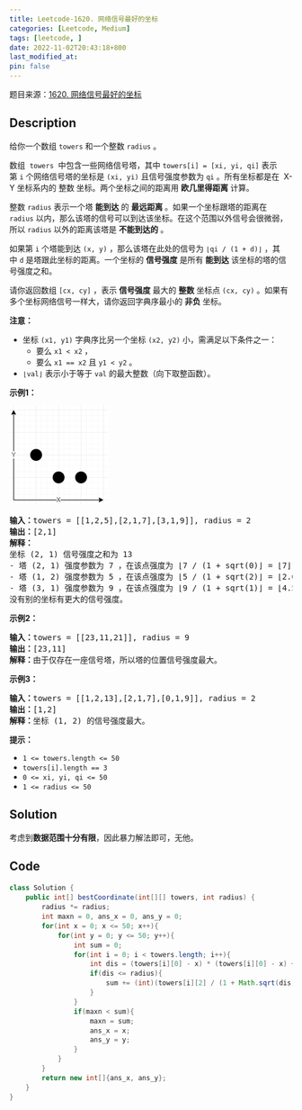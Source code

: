 ```yaml
---
title: Leetcode-1620. 网络信号最好的坐标
categories: [Leetcode, Medium]
tags: [leetcode, ]
date: 2022-11-02T20:43:18+800
last_modified_at: 
pin: false
---
```


题目来源：[1620. 网络信号最好的坐标](https://leetcode.cn/problems/coordinate-with-maximum-network-quality/)

## Description

给你一个数组 `towers` 和一个整数 `radius` 。

数组  `towers`  中包含一些网络信号塔，其中 `towers[i] = [xi, yi, qi]` 表示第 `i` 个网络信号塔的坐标是 `(xi, yi)` 且信号强度参数为 `qi` 。所有坐标都是在  X-Y 坐标系内的 整数 坐标。两个坐标之间的距离用 **欧几里得距离** 计算。

整数 `radius` 表示一个塔 **能到达** 的 **最远距离** 。如果一个坐标跟塔的距离在 `radius` 以内，那么该塔的信号可以到达该坐标。在这个范围以外信号会很微弱，所以 `radius` 以外的距离该塔是 **不能到达的** 。

如果第 `i` 个塔能到达 `(x, y)` ，那么该塔在此处的信号为 `⌊qi / (1 + d)⌋` ，其中 `d` 是塔跟此坐标的距离。一个坐标的 **信号强度** 是所有 **能到达** 该坐标的塔的信号强度之和。

请你返回数组 `[cx, cy]` ，表示 **信号强度** 最大的 **整数** 坐标点 `(cx, cy)` 。如果有多个坐标网络信号一样大，请你返回字典序最小的 **非负** 坐标。

**注意：**

- 坐标 `(x1, y1)` 字典序比另一个坐标 `(x2, y2)` 小，需满足以下条件之一：
  - 要么 `x1 < x2` ，
  - 要么 `x1 == x2` 且 `y1 < y2` 。
- `⌊val⌋` 表示小于等于 `val` 的最大整数（向下取整函数）。


**示例1：**

![](https://raw.githubusercontent.com/CompetitiveLin/ImageHostingService/picgo/imgs/202211022044489.png)

<pre>
<strong>输入：</strong>towers = [[1,2,5],[2,1,7],[3,1,9]], radius = 2
<strong>输出：</strong>[2,1]
<strong>解释：</strong>
坐标 (2, 1) 信号强度之和为 13
- 塔 (2, 1) 强度参数为 7 ，在该点强度为 ⌊7 / (1 + sqrt(0)⌋ = ⌊7⌋ = 7
- 塔 (1, 2) 强度参数为 5 ，在该点强度为 ⌊5 / (1 + sqrt(2)⌋ = ⌊2.07⌋ = 2
- 塔 (3, 1) 强度参数为 9 ，在该点强度为 ⌊9 / (1 + sqrt(1)⌋ = ⌊4.5⌋ = 4
没有别的坐标有更大的信号强度。
</pre>

**示例2：**

<pre>
<strong>输入：</strong>towers = [[23,11,21]], radius = 9
<strong>输出：</strong>[23,11]
<strong>解释：</strong>由于仅存在一座信号塔，所以塔的位置信号强度最大。
</pre>


**示例3：**

<pre>
<strong>输入：</strong>towers = [[1,2,13],[2,1,7],[0,1,9]], radius = 2
<strong>输出：</strong>[1,2]
<strong>解释：</strong>坐标 (1, 2) 的信号强度最大。
</pre>

**提示：**

- `1 <= towers.length <= 50`
- `towers[i].length == 3`
- `0 <= xi, yi, qi <= 50`
- `1 <= radius <= 50`


## Solution

考虑到**数据范围十分有限**，因此暴力解法即可，无他。


## Code
```java
class Solution {
    public int[] bestCoordinate(int[][] towers, int radius) {
        radius *= radius;
        int maxn = 0, ans_x = 0, ans_y = 0;
        for(int x = 0; x <= 50; x++){
            for(int y = 0; y <= 50; y++){
                int sum = 0;
                for(int i = 0; i < towers.length; i++){
                    int dis = (towers[i][0] - x) * (towers[i][0] - x) + (towers[i][1] - y) * (towers[i][1] - y);
                    if(dis <= radius){
                        sum += (int)(towers[i][2] / (1 + Math.sqrt(dis)));
                    }
                }
                if(maxn < sum){
                    maxn = sum;
                    ans_x = x;
                    ans_y = y;
                }
            }
        }
        return new int[]{ans_x, ans_y};
    }
}
```
